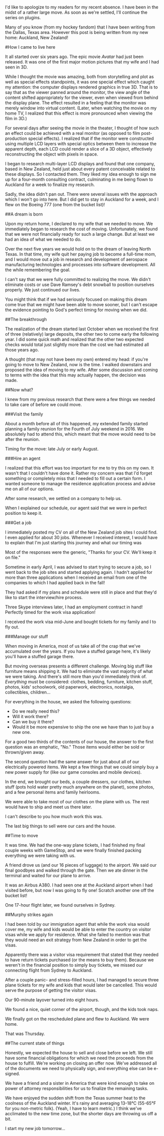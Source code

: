 I'd like to apologize to my readers for my recent absence.  I have been in the midst of a rather large move.  As soon as we're settled, I'll continue the series on plugins.

Many of you know (from my hockey fandom) that I have been writing from the Dallas, Texas area.  However this post is being written from my new home:  Auckland, New Zealand!

#How I came to live here

It all started over six years ago.  The epic movie *Avatar* had just been released.  It was one of the first major motion pictures that my wife and I had seen in 3D.

While I thought the movie was amazing, both from storytelling and plot as well as special effects standpoints, it was one special effect which caught my attention: the computer displays rendered graphics in true 3D.  That is to say that as the viewer panned around the monitor, the view angle of the content shifted appropriately for the viewer, even when viewed from behind the display plane.  The effect resulted in a feeling that the monitor was merely window into virtual content.  (Later, when watching the movie on my home TV, I realized that this effect is more pronounced when viewing the film in 3D.)

For several days after seeing the movie in the theater, I thought of how such an effect could be achieved with a real monitor (as opposed to film post-production special effects).  I realized that if the monitor were constructed using multiple LCD layers with special optics between them to increase the apparent depth, each LCD could render a slice of a 3D object, effectively reconstructing the object with pixels in space.

I began to research multi-layer LCD displays and found that one company, based in New Zealand, held just about every patent conceivable related to these displays.  So I contacted them.  They liked my idea enough to sign me up for a four-month consulting contract, culminating in me being flown to Auckland for a week to finalize my research.

Sadly, the idea didn't pan out.  There were several issues with the approach which I won't go into here.  But I did get to stay in Auckland for a week, and I flew on the Boeing 777 (one from the bucket list)!

##A dream is born

Upon my return home, I declared to my wife that we needed to move.  We immediately began to research the cost of moving.  Unfortunately, we found that we were not financially ready for such a large change.  But at least we had an idea of what we needed to do.

Over the next five years we would hold on to the dream of leaving North Texas.  In that time, my wife quit her paying job to become a full-time mom, and I would move out a job in research and development of aerospace manufacturing technologies and processes into software development.  All the while remembering the goal.

I can't say that we were fully committed to realizing the move.  We didn't eliminate costs or use Dave Ramsey's debt snowball to position ourselves properly.  We just continued our lives.

You might think that if we had seriously focused on making this dream come true that we might have been able to move sooner, but I can't escape the evidence pointing to God's perfect timing for moving when we did.

##The breakthrough

The realization of the dream started last October when we received the first of three (relatively) large deposits, the other two to come early the following year.  I did some quick math and realized that the other two expected checks would total just slightly more than the cost we had estimated all those years ago.

A thought (that may not have been my own) entered my head:  if you're going to move to New Zealand, now is the time.  I walked downstairs and proposed the idea of moving to my wife.  After some discussion and coming to terms with the idea that this may actually happen, the decision was made.

##Now what?

I knew from my previous research that there were a few things we needed to take care of before we could move.

###Visit the family

About a month before all of this happened, my extended family started planning a family reunion for the Fourth of July weekend in 2016.  We absolutely had to attend this, which meant that the move would need to be after the reunion.  

Timing for the move: late July or early August.

###Hire an agent

I realized that this effort was too important for me to try this on my own.  It wasn't that I couldn't have done it.  Rather my concern was that I'd forget something or completely miss that I needed to fill out a certain form.  I wanted someone to manage the residence application process and advise me on all of our options.

After some research, we settled on a company to help us.

When I explained our schedule, our agent said that we were in perfect position to keep it.

###Get a job

I immediately posted my CV on all of the New Zealand job sites I could find.  I even applied for about 30 jobs.  Whenever I received interest, I would have to explain that I'm just starting this journey and what our timing was

Most of the responses were the generic, "Thanks for your CV.  We'll keep it on file."

Sometime in early April, I was advised to start trying to secure a job, so I went back to the job sites and started applying again.  I hadn't applied for more than three applications when I received an email from one of the companies to which I had applied back in the fall!

They had asked if my plans and schedule were still in place and that they'd like to start the interview/hire process.

Three Skype interviews later, I had an employment contract in hand!  Perfectly timed for the work visa application!

I received the work visa mid-June and bought tickets for my family and I to fly out.

###Manage our stuff

When moving in America, most of us take all of the crap that we've accumulated over the years.  If you have a stuffed garage here, it's likely you'll have a stuffed garage there.

But moving overseas presents a different challenge.  Moving big stuff like furniture means shipping it.  We had to eliminate the vast majority of what we were taking.  And there's still more than you'd immediately think of.  *Everything* must be considered: clothes, bedding, furniture, kitchen stuff, photos, kids' schoolwork, old paperwork, electronics, nostalgia, collectibles, children... 

For everything in the house, we asked the following questions:

- Do we really need this?
- Will it work there?
- Can we buy it there?
- Would it be more expensive to ship the one we have than to just buy a new one.

For a good two thirds of the contents of our house, the answer to the first question was an emphatic, "No."  Those items would either be sold or thrown/given away.

The second question had the same answer for just about all of our electrically powered items.  We kept a few things that we could simply buy a new power supply for (like our game consoles and mobile devices).

In the end, we brought our beds, a couple dressers, our clothes, kitchen stuff (pots hold water pretty much anywhere on the planet), some photos, and a few personal items and family heirlooms.

We were able to take most of our clothes on the plane with us.  The rest would have to ship and meet us there later.

I can't describe to you how much work this was.

The last big things to sell were our cars and the house.

##Time to move

It was time.  We had the one-way plane tickets, I had finished my final couple weeks with GameStop, and we were finally finished packing everything we were taking with us.

A friend drove us (and our 16 pieces of luggage) to the airport.  We said our final goodbyes and walked through the gate.  Then we ate dinner in the terminal and waited for our plane to arrive.

It was an Airbus A380.  I had seen one at the Auckland airport when I had visited before, but now I was going to fly one!  Scratch another one off the bucket list!

One 17-hour flight later, we found ourselves in Sydney.

##Murphy strikes again

I had been told by our immigration agent that while the work visa would cover me, my wife and kids would be able to enter the country on visitor visas while we apply for residence.  What she failed to mention was that they would need an exit strategy from New Zealand in order to get the visas.

Apparently there was a visitor visa requirement that stated that they needed to have return tickets purchased (or the means to buy them).  Because we weren't in the financial position to simply buy tickets, we missed our connecting flight from Sydney to Auckland.

After a couple panic- and stress-filled hours, I had managed to secure three plane tickets for my wife and kids that would later be cancelled.  This would serve the purpose of getting the visitor visas.

Our 90-minute layover turned into eight hours.

We found a nice, quiet corner of the airport, though, and the kids took naps.

We finally got on the rescheduled plane and flew to Auckland.  We were home.

That was Thursday.

##The current state of things

Honestly, we expected the house to sell and close before we left.  We still have some financial obligations for which we need the proceeds from the house to fulfill.  We're working on closing an offer now.  We've addressed all of the documents we need to physically sign, and everything else can be e-signed.

We have a friend and a sister in America that were kind enough to take on power of attorney responsibilities for us to finalize the remaining tasks.

We have enjoyed the sudden shift from the Texas summer heat to the coolness of the Auckland winter.  It's rainy and averaging 13-18°C (55-65°F for you non-metric folk).  (Yeah, I have to learn metric.)  I think we've acclimated to the new time zone, but the shorter days are throwing us off a bit.

I start my new job tomorrow...